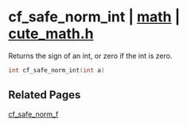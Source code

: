 # cf_safe_norm_int | [math](https://github.com/RandyGaul/cute_framework/blob/master/docs/math/README.md) | [cute_math.h](https://github.com/RandyGaul/cute_framework/blob/master/include/cute_math.h)

Returns the sign of an int, or zero if the int is zero.

```cpp
int cf_safe_norm_int(int a)
```

## Related Pages

[cf_safe_norm_f](https://github.com/RandyGaul/cute_framework/blob/master/docs/math/cf_safe_norm_f.md)  
